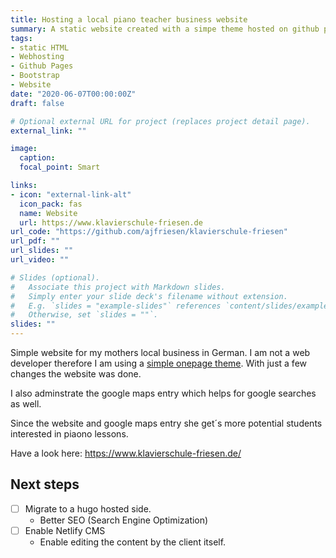 ```yaml
---
title: Hosting a local piano teacher business website
summary: A static website created with a simpe theme hosted on github pages.
tags:
- static HTML
- Webhosting
- Github Pages
- Bootstrap
- Website
date: "2020-06-07T00:00:00Z"
draft: false

# Optional external URL for project (replaces project detail page).
external_link: ""

image:
  caption:
  focal_point: Smart

links:
- icon: "external-link-alt"
  icon_pack: fas
  name: Website
  url: https://www.klavierschule-friesen.de
url_code: "https://github.com/ajfriesen/klavierschule-friesen"
url_pdf: ""
url_slides: ""
url_video: ""

# Slides (optional).
#   Associate this project with Markdown slides.
#   Simply enter your slide deck's filename without extension.
#   E.g. `slides = "example-slides"` references `content/slides/example-slides.md`.
#   Otherwise, set `slides = ""`.
slides: ""
---
```


Simple website for my mothers local business in German.
I am not a web developer therefore I am using a [simple onepage theme](https://startbootstrap.com/themes/creative).
With just a few changes the website was done.

I also adminstrate the google maps entry which helps for google searches as well.

Since the website and google maps entry she get´s more potential students interested in piaono lessons.

Have a look here: https://www.klavierschule-friesen.de/

## Next steps

* [ ] Migrate to a hugo hosted side.
  * Better SEO (Search Engine Optimization)
* [ ] Enable Netlify CMS
  * Enable editing the content by the client itself.
